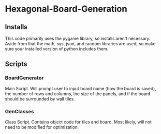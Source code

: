 # Hexagonal-Board-Generation
## Installs
This code primarily uses the pygame library, so installs aren't necessary. Aside from that the math, sys, json, and random libraries are used, so make sure your installed version of python includes them.
## Scripts
### BoardGenerator
Main Script. Will prompt user to input board name (how the board is saved), the number of rows and columns, the size of the panels, and if the board should be surrounded by wall tiles.
### GenClasses
Class Script. Contains object code for tiles and board. Most likely, will not need to be modified for optimization.
